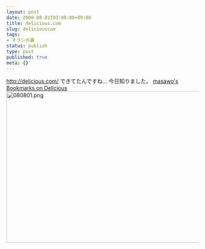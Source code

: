 ```yaml
---
layout: post
date: 2008-08-01T03:00:00+09:00
title: delicious.com
slug: deliciouscom
tags:
- チラシの裏
status: publish
type: post
published: true
meta: {}
---
```

<a href="http://delicious.com/">http://delicious.com/</a>
できてたんですね... 今日知りました。
<a href="http://delicious.com/masawo">masawo's Bookmarks on Delicious</a>
<span class="mt-enclosure mt-enclosure-image" style="display: inline;"><a href="http://wo.skr.jp/images/uploads/080801.png"><img alt="080801.png" src="http://wo.skr.jp/images/uploads/080801-thumb-600x398.png" width="600" height="398" class="mt-image-none" style="" /></a></span>
